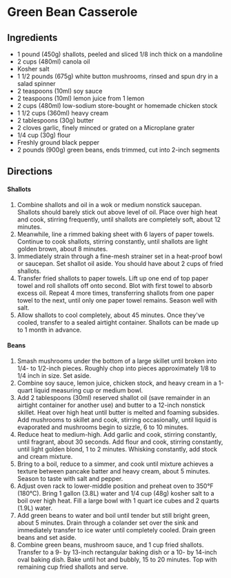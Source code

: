 # Green Bean Casserole

## Ingredients
- 1 pound (450g) shallots, peeled and sliced 1/8 inch thick on a mandoline
- 2 cups (480ml) canola oil
- Kosher salt
- 1 1/2 pounds (675g) white button mushrooms, rinsed and spun dry in a salad spinner
- 2 teaspoons (10ml) soy sauce
- 2 teaspoons (10ml) lemon juice from 1 lemon
- 2 cups (480ml) low-sodium store-bought or homemade chicken stock
- 1 1/2 cups (360ml) heavy cream
- 2 tablespoons (30g) butter
- 2 cloves garlic, finely minced or grated on a Microplane grater
- 1/4 cup (30g) flour
- Freshly ground black pepper
- 2 pounds (900g) green beans, ends trimmed, cut into 2-inch segments


## Directions
#### Shallots
1. Combine shallots and oil in a wok or medium nonstick saucepan. Shallots should barely stick out above level of oil. Place over high heat and cook, stirring frequently, until shallots are completely soft, about 12 minutes.
2. Meanwhile, line a rimmed baking sheet with 6 layers of paper towels. Continue to cook shallots, stirring constantly, until shallots are light golden brown, about 8 minutes.
3. Immediately strain through a fine-mesh strainer set in a heat-proof bowl or saucepan. Set shallot oil aside. You should have about 2 cups of fried shallots.
4. Transfer fried shallots to paper towels. Lift up one end of top paper towel and roll shallots off onto second. Blot with first towel to absorb excess oil. Repeat 4 more times, transferring shallots from one paper towel to the next, until only one paper towel remains. Season well with salt.
5. Allow shallots to cool completely, about 45 minutes. Once they've cooled, transfer to a sealed airtight container. Shallots can be made up to 1 month in advance.

#### Beans
1. Smash mushrooms under the bottom of a large skillet until broken into 1/4- to 1/2-inch pieces. Roughly chop into pieces approximately 1/8 to 1/4 inch in size. Set aside.
2. Combine soy sauce, lemon juice, chicken stock, and heavy cream in a 1-quart liquid measuring cup or medium bowl.
3. Add 2 tablespoons (30ml) reserved shallot oil (save remainder in an airtight container for another use) and butter to a 12-inch nonstick skillet. Heat over high heat until butter is melted and foaming subsides. Add mushrooms to skillet and cook, stirring occasionally, until liquid is evaporated and mushrooms begin to sizzle, 6 to 10 minutes.
4. Reduce heat to medium-high. Add garlic and cook, stirring constantly, until fragrant, about 30 seconds. Add flour and cook, stirring constantly, until light golden blond, 1 to 2 minutes. Whisking constantly, add stock and cream mixture.
5.  Bring to a boil, reduce to a simmer, and cook until mixture achieves a texture between pancake batter and heavy cream, about 5 minutes. Season to taste with salt and pepper.
6.  Adjust oven rack to lower-middle position and preheat oven to 350°F (180°C). Bring 1 gallon (3.8L) water and 1/4 cup (48g) kosher salt to a boil over high heat. Fill a large bowl with 1 quart ice cubes and 2 quarts (1.9L) water.
8.  Add green beans to water and boil until tender but still bright green, about 5 minutes. Drain through a colander set over the sink and immediately transfer to ice water until completely cooled. Drain green beans and set aside.
9.  Combine green beans, mushroom sauce, and 1 cup fried shallots. Transfer to a 9- by 13-inch rectangular baking dish or a 10- by 14-inch oval baking dish. Bake until hot and bubbly, 15 to 20 minutes. Top with remaining cup fried shallots and serve. 